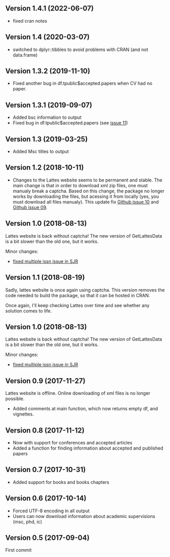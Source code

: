 ## Version 1.4.1 (2022-06-07)

- fixed cran notes

## Version 1.4 (2020-03-07)

- switched to dplyr::tibbles to avoid problems with CRAN (and not data.frame)

## Version 1.3.2 (2019-11-10)

- Fixed another bug in df.tpublic$accepted.papers when CV had no paper.

## Version 1.3.1 (2019-09-07)

- Added bsc information to output
- Fixed bug in df.tpublic$accepted.papers (see [issue 11](https://github.com/msperlin/GetLattesData/issues/11))

## Version 1.3 (2019-03-25)

- Added Msc titles to output

## Version 1.2 (2018-10-11)

- Changes to the Lattes website seems to be permanent and stable. The main change is that in order to download  xml zip files, one must manualy break a captcha. Based on this change, the package no longer works by downloading the files, but acessing it from locally (yes, you must download all files manualy). This update fix [Github issue 10](https://github.com/msperlin/GetLattesData/issues/10) and [Github issue 09](https://github.com/msperlin/GetLattesData/issues/09).


## Version 1.0 (2018-08-13)

Lattes website is back without captcha! The new version of GetLattesData is a bit slower than the old one, but it works.

Minor changes:
- [fixed multiple issn issue in SJR](https://github.com/msperlin/GetLattesData/issues/6)


## Version 1.1 (2018-08-19)

Sadly, lattes website is once again using captcha. This version removes the code needed to build the package, so that it can be hosted in CRAN. 

Once again, I'll keep checking Lattes over time and see whether any solution comes to life.

## Version 1.0 (2018-08-13)

Lattes website is back without captcha! The new version of GetLattesData is a bit slower than the old one, but it works.

Minor changes:
- [fixed multiple issn issue in SJR](https://github.com/msperlin/GetLattesData/issues/6)


## Version 0.9 (2017-11-27)

Lattes website is offline. Online downloading of xml files is no longer possible.

- Added comments at main function, which now returns empty df, and vignettes.

## Version 0.8 (2017-11-12)

- Now with support for conferences and accepted articles
- Added a function for finding information about accepted and published papers

## Version 0.7 (2017-10-31)

- Added support for books and books chapters

## Version 0.6 (2017-10-14)

- Forced UTF-8 encoding in all output
- Users can now download information about academic supervisions (msc, phd, ic)

## Version 0.5 (2017-09-04)

First commit

